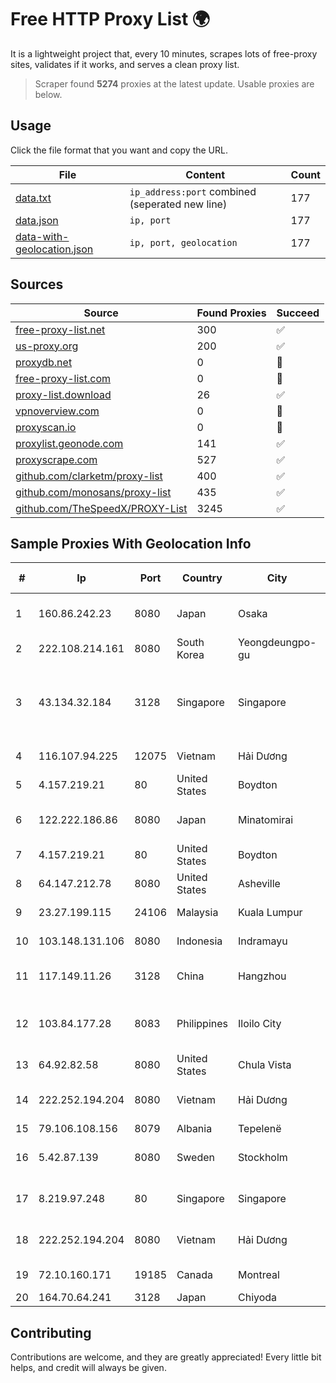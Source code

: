 
# Free HTTP Proxy List 🌍

It is a lightweight project that, every 10 minutes, scrapes lots of free-proxy sites, validates if it works, and serves a clean proxy list.


> Scraper found **5274** proxies at the latest update. Usable proxies are below.

## Usage

Click the file format that you want and copy the URL.


|File|Content|Count|
|----|-------|-----|
|[data.txt](https://raw.githubusercontent.com/themiralay/Proxy-List-World/master/data.txt)|`ip_address:port` combined (seperated new line)|177|
|[data.json](https://raw.githubusercontent.com/themiralay/Proxy-List-World/master/data.json)|`ip, port`|177|
|[data-with-geolocation.json](https://raw.githubusercontent.com/themiralay/Proxy-List-World/master/data-with-geolocation.json)|`ip, port, geolocation`|177|

## Sources

|Source|Found Proxies|Succeed|
|------|-------------|-------|
|[free-proxy-list.net](https://free-proxy-list.net)|300|✅|
|[us-proxy.org](https://www.us-proxy.org)|200|✅|
|[proxydb.net](http://proxydb.net)|0|🚫|
|[free-proxy-list.com](https://free-proxy-list.com/?page=&port=&type%5B%5D=http&type%5B%5D=https&up_time=0&search=Search)|0|🚫|
|[proxy-list.download](https://www.proxy-list.download/HTTP)|26|✅|
|[vpnoverview.com](https://vpnoverview.com/privacy/anonymous-browsing/free-proxy-servers)|0|🚫|
|[proxyscan.io](https://www.proxyscan.io)|0|🚫|
|[proxylist.geonode.com](https://proxylist.geonode.com/api/proxy-list?limit=300&page=1&sort_by=lastChecked&sort_type=desc&protocols=http,https)|141|✅|
|[proxyscrape.com](https://api.proxyscrape.com/v2/?request=displayproxies&protocol=http&timeout=10000&country=all&ssl=all&anonymity=all)|527|✅|
|[github.com/clarketm/proxy-list](https://raw.githubusercontent.com/clarketm/proxy-list/master/proxy-list-raw.txt)|400|✅|
|[github.com/monosans/proxy-list](https://raw.githubusercontent.com/monosans/proxy-list/main/proxies/http.txt)|435|✅|
|[github.com/TheSpeedX/PROXY-List](https://raw.githubusercontent.com/TheSpeedX/PROXY-List/master/http.txt)|3245|✅|


## Sample Proxies With Geolocation Info

|#|Ip|Port|Country|City|Internet Service Provider|
|-|--|----|-------|----|-------------------------|
|1|160.86.242.23|8080|Japan|Osaka|Sony Network Communications Inc|
|2|222.108.214.161|8080|South Korea|Yeongdeungpo-gu|Korea Telecom|
|3|43.134.32.184|3128|Singapore|Singapore|Shenzhen Tencent Computer Systems Company Limited|
|4|116.107.94.225|12075|Vietnam|Hải Dương|Viettel Corporation|
|5|4.157.219.21|80|United States|Boydton|Microsoft Corporation|
|6|122.222.186.86|8080|Japan|Minatomirai|ARTERIA Networks Corporation|
|7|4.157.219.21|80|United States|Boydton|Microsoft Corporation|
|8|64.147.212.78|8080|United States|Asheville|ERC Broadband|
|9|23.27.199.115|24106|Malaysia|Kuala Lumpur|Ace Data Centers II|
|10|103.148.131.106|8080|Indonesia|Indramayu|PT Anugerah Cimanuk Raya|
|11|117.149.11.26|3128|China|Hangzhou|China Mobile communications corporation|
|12|103.84.177.28|8083|Philippines|Iloilo City|Panay Broadband / Buenavista Cable TV., Inc.|
|13|64.92.82.58|8080|United States|Chula Vista|Momentum Telecom, Inc.|
|14|222.252.194.204|8080|Vietnam|Hải Dương|VietNam Post and Telecom Corporation|
|15|79.106.108.156|8079|Albania|Tepelenë|ALBTELECOM VI|
|16|5.42.87.139|8080|Sweden|Stockholm|Aeza International LTD|
|17|8.219.97.248|80|Singapore|Singapore|Alibaba Cloud (Singapore) Private Limited|
|18|222.252.194.204|8080|Vietnam|Hải Dương|VietNam Post and Telecom Corporation|
|19|72.10.160.171|19185|Canada|Montreal|GloboTech Communications|
|20|164.70.64.241|3128|Japan|Chiyoda|InfoSphere|



## Contributing

Contributions are welcome, and they are greatly appreciated! Every
little bit helps, and credit will always be given.

